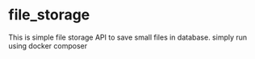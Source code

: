 # file_storage
This is simple file storage API to save small files in database. 
simply run using docker composer
